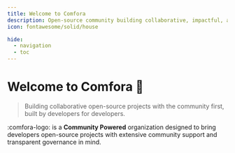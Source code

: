 ```yaml
---
title: Welcome to Comfora
description: Open-source community building collaborative, impactful, and accessible projects for everyone.
icon: fontawesome/solid/house

hide:
  - navigation
  - toc
---
```

<!-- markdownlint-disable MD025 MD026 -->
# Welcome to Comfora :wave:
<!-- markdownlint-enable MD025 MDO26 -->

> Building collaborative open-source projects with the community first, built by developers for developers.

:comfora-logo: is a **Community Powered** organization designed to bring developers open-source projects with extensive community support and transparent governance in mind.
